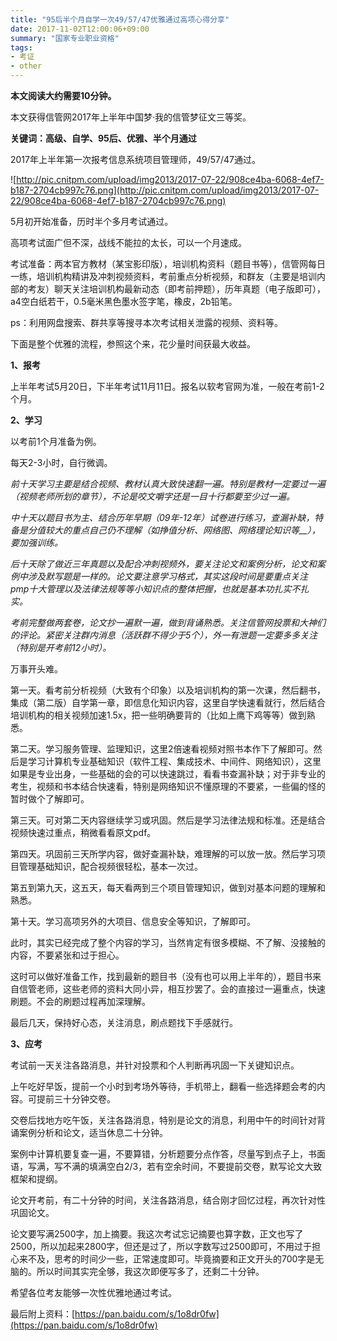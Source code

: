 ```yaml
---
title: "95后半个月自学一次49/57/47优雅通过高项心得分享"
date: 2017-11-02T12:00:06+09:00
summary: "国家专业职业资格"
tags: 
- 考证
- other
---
```



**本文阅读大约需要10分钟。**

本文获得信管网2017年上半年中国梦·我的信管梦征文三等奖。

**关键词：高级、自学、95后、优雅、半个月通过**

2017年上半年第一次报考信息系统项目管理师，49/57/47通过。

![http://pic.cnitpm.com/upload/img2013/2017-07-22/908ce4ba-6068-4ef7-b187-2704cb997c76.png](http://pic.cnitpm.com/upload/img2013/2017-07-22/908ce4ba-6068-4ef7-b187-2704cb997c76.png)

5月初开始准备，历时半个多月考试通过。

高项考试面广但不深，战线不能拉的太长，可以一个月速成。

考试准备：两本官方教材（某宝影印版），培训机构资料（题目书等），信管网每日一练，培训机构精讲及冲刺视频资料，考前重点分析视频，和群友（主要是培训内部的考友）聊天关注培训机构最新动态（即考前押题），历年真题（电子版即可），a4空白纸若干，0.5毫米黑色墨水签字笔，橡皮，2b铅笔。

ps：利用网盘搜索、群共享等搜寻本次考试相关泄露的视频、资料等。

下面是整个优雅的流程，参照这个来，花少量时间获最大收益。

**1、报考**

上半年考试5月20日，下半年考试11月11日。报名以软考官网为准，一般在考前1-2个月。

**2、学习**

以考前1个月准备为例。

每天2-3小时，自行微调。

*前十天学习主要是结合视频、教材认真大致快速翻一遍。特别是教材一定要过一遍（视频老师所划的章节），不论是咬文嚼字还是一目十行都要至少过一遍。*

*中十天以题目书为主、结合历年早期（09年-12年）试卷进行练习，查漏补缺，特备是分值较大的重点自己仍不理解（如挣值分析、网络图、网络理论知识等__），要加强训练。*

*后十天除了做近三年真题以及配合冲刺视频外，要关注论文和案例分析，论文和案例中涉及默写题是一样的。论文要注意学习格式，其实这段时间是要重点关注pmp十大管理以及法律法规等等小知识点的整体把握，也就是基本功扎实不扎实。*

*考前完整做两套卷，论文抄一遍默一遍，做到背诵熟悉。关注信管网投票和大神们的评论。紧密关注群内消息（活跃群不得少于5个），外一有泄题一定要多多关注（特别是开考前12小时）。*

万事开头难。

第一天。看考前分析视频（大致有个印象）以及培训机构的第一次课，然后翻书，集成（第二版）自学第一章，即信息化知识内容，这里自学快速看就行，然后结合培训机构的相关视频加速1.5x，把一些明确要背的（比如上鹰下鸡等等）做到熟悉。

第二天。学习服务管理、监理知识，这里2倍速看视频对照书本作下了解即可。然后是学习计算机专业基础知识（软件工程、集成技术、中间件、网络知识），这里如果是专业出身，一些基础的会的可以快速跳过，看看书查漏补缺；对于非专业的考生，视频和书本结合快速看，特别是网络知识不懂原理的不要紧，一些偏的怪的暂时做个了解即可。

第三天。可对第二天内容继续学习或巩固。然后是学习法律法规和标准。还是结合视频快速过重点，稍微看看原文pdf。

第四天。巩固前三天所学内容，做好查漏补缺，难理解的可以放一放。然后学习项目管理基础知识，配合视频很轻松，基本一次过。

第五到第九天，这五天，每天看两到三个项目管理知识，做到对基本问题的理解和熟悉。

第十天。学习高项另外的大项目、信息安全等知识，了解即可。

此时，其实已经完成了整个内容的学习，当然肯定有很多模糊、不了解、没接触的内容，不要紧张和过于担心。

这时可以做好准备工作，找到最新的题目书（没有也可以用上半年的），题目书来自信管老师，这些老师的资料大同小异，相互抄罢了。会的直接过一遍重点，快速刷题。不会的刷题过程再加深理解。

最后几天，保持好心态，关注消息，刷点题找下手感就行。

**3、应考**

考试前一天关注各路消息，并针对投票和个人判断再巩固一下关键知识点。

上午吃好早饭，提前一个小时到考场外等待，手机带上，翻看一些选择题会考的内容。可提前三十分钟交卷。

交卷后找地方吃午饭，关注各路消息，特别是论文的消息，利用中午的时间针对背诵案例分析和论文，适当休息二十分钟。

案例中计算机要复查一遍，不要算错，分析题要分点作答，尽量写到点子上，书面语，写满，写不满的填满空白2/3，若有空余时间，不要提前交卷，默写论文大致框架和提纲。

论文开考前，有二十分钟的时间，关注各路消息，结合刚才回忆过程，再次针对性巩固论文。

论文要写满2500字，加上摘要。我这次考试忘记摘要也算字数，正文也写了2500，所以加起来2800字，但还是过了，所以字数写过2500即可，不用过于担心来不及，思考的时间少一些，正常速度即可。毕竟摘要和正文开头的700字是无脑的。所以时间其实完全够，我这次即便写多了，还剩二十分钟。

希望各位考友能够一次性优雅地通过考试。

最后附上资料：[https://pan.baidu.com/s/1o8dr0fw](https://pan.baidu.com/s/1o8dr0fw)